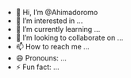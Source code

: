 - 👋 Hi, I’m @Ahimadoromo
- 👀 I’m interested in ...
- 🌱 I’m currently learning ...
- 💞️ I’m looking to collaborate on ...
- 📫 How to reach me ...
- 😄 Pronouns: ...
- ⚡ Fun fact: ...

<!---
Ahimadoromo/Ahimadoromo is a ✨ special ✨ repository because its `README.md` (this file) appears on your GitHub profile.
You can click the Preview link to take a look at your changes.
--->
